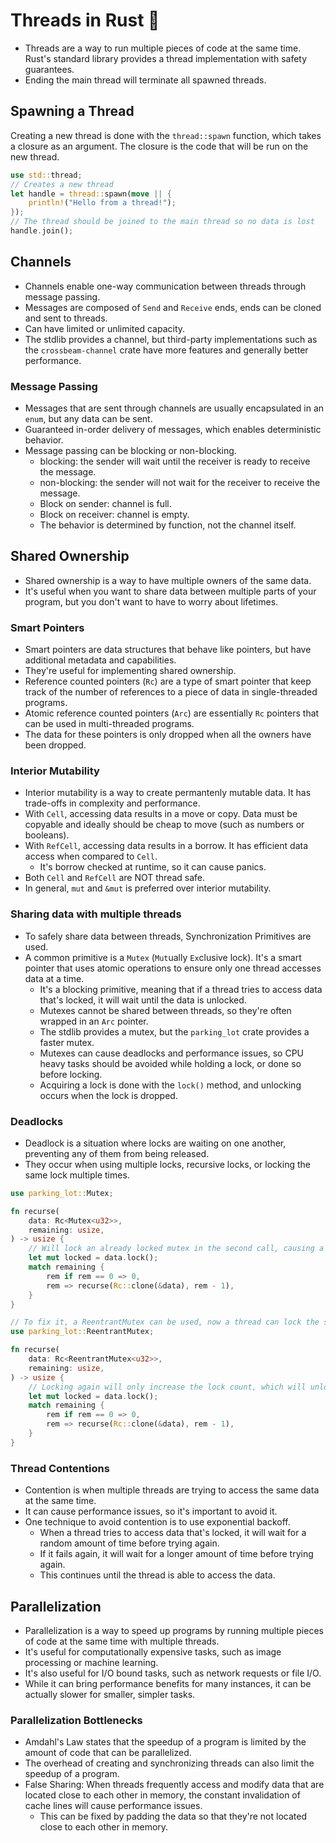 # Threads in Rust 🦀

- Threads are a way to run multiple pieces of code at the same time. Rust's standard library provides a thread implementation with safety guarantees.
- Ending the main thread will terminate all spawned threads.

## Spawning a Thread

Creating a new thread is done with the `thread::spawn` function, which takes a closure as an argument. The closure is the code that will be run on the new thread.

```rust
use std::thread;
// Creates a new thread
let handle = thread::spawn(move || {
    println!("Hello from a thread!");
});
// The thread should be joined to the main thread so no data is lost
handle.join();
```

## Channels

- Channels enable one-way communication between threads through message passing.
- Messages are composed of `Send` and `Receive` ends, ends can be cloned and sent to threads.
- Can have limited or unlimited capacity.
- The stdlib provides a channel, but third-party implementations such as the `crossbeam-channel` crate have more features and generally better performance.

### Message Passing

- Messages that are sent through channels are usually encapsulated in an `enum`, but any data can be sent.
- Guaranteed in-order delivery of messages, which enables deterministic behavior.
- Message passing can be blocking or non-blocking.
  - blocking: the sender will wait until the receiver is ready to receive the message.
  - non-blocking: the sender will not wait for the receiver to receive the message.
  - Block on sender: channel is full.
  - Block on receiver: channel is empty.
  - The behavior is determined by function, not the channel itself.

## Shared Ownership

- Shared ownership is a way to have multiple owners of the same data.
- It's useful when you want to share data between multiple parts of your program, but you don't want to have to worry about lifetimes.

### Smart Pointers

- Smart pointers are data structures that behave like pointers, but have additional metadata and capabilities.
- They're useful for implementing shared ownership.
- Reference counted pointers (`Rc`) are a type of smart pointer that keep track of the number of references to a piece of data in single-threaded programs.
- Atomic reference counted pointers (`Arc`) are essentially `Rc` pointers that can be used in multi-threaded programs.
- The data for these pointers is only dropped when all the owners have been dropped.

### Interior Mutability

- Interior mutability is a way to create permantenly mutable data. It has trade-offs in complexity and performance.
- With `Cell`, accessing data results in a move or copy. Data must be copyable and ideally should be cheap to move (such as numbers or booleans).
- With `RefCell`, accessing data results in a borrow. It has efficient data access when compared to `Cell`.
  - It's borrow checked at runtime, so it can cause panics.
- Both `Cell` and `RefCell` are NOT thread safe.
- In general, `mut` and `&mut` is preferred over interior mutability.

### Sharing data with multiple threads

- To safely share data between threads, Synchronization Primitives are used.
- A common primitive is a `Mutex` (`Mut`ually `Ex`clusive lock). It's a smart pointer that uses atomic operations to ensure only one thread accesses data at a time.
  - It's a blocking primitive, meaning that if a thread tries to access data that's locked, it will wait until the data is unlocked.
  - Mutexes cannot be shared between threads, so they're often wrapped in an `Arc` pointer.
  - The stdlib provides a mutex, but the `parking_lot` crate provides a faster mutex.
  - Mutexes can cause deadlocks and performance issues, so CPU heavy tasks should be avoided while holding a lock, or done so before locking.
  - Acquiring a lock is done with the `lock()` method, and unlocking occurs when the lock is dropped.

### Deadlocks

- Deadlock is a situation where locks are waiting on one another, preventing any of them from being released.
- They occur when using multiple locks, recursive locks, or locking the same lock multiple times.

```rust
use parking_lot::Mutex;

fn recurse(
    data: Rc<Mutex<u32>>,
    remaining: usize,
) -> usize {
    // Will lock an already locked mutex in the second call, causing a deadlock
    let mut locked = data.lock();
    match remaining {
        rem if rem == 0 => 0,
        rem => recurse(Rc::clone(&data), rem - 1),
    }
}

// To fix it, a ReentrantMutex can be used, now a thread can lock the same mutex multiple times
use parking_lot::ReentrantMutex;

fn recurse(
    data: Rc<ReentrantMutex<u32>>,
    remaining: usize,
) -> usize {
    // Locking again will only increase the lock count, which will unlock when the lock count reaches 0
    let mut locked = data.lock();
    match remaining {
        rem if rem == 0 => 0,
        rem => recurse(Rc::clone(&data), rem - 1),
    }
}
```

### Thread Contentions

- Contention is when multiple threads are trying to access the same data at the same time.
- It can cause performance issues, so it's important to avoid it.
- One technique to avoid contention is to use exponential backoff.
  - When a thread tries to access data that's locked, it will wait for a random amount of time before trying again.
  - If it fails again, it will wait for a longer amount of time before trying again.
  - This continues until the thread is able to access the data.

## Parallelization

- Parallelization is a way to speed up programs by running multiple pieces of code at the same time with multiple threads.
- It's useful for computationally expensive tasks, such as image processing or machine learning.
- It's also useful for I/O bound tasks, such as network requests or file I/O.
- While it can bring performance benefits for many instances, it can be actually slower for smaller, simpler tasks.

### Parallelization Bottlenecks

- Amdahl's Law states that the speedup of a program is limited by the amount of code that can be parallelized.
- The overhead of creating and synchronizing threads can also limit the speedup of a program.
- False Sharing: When threads frequently access and modify data that are located close to each other in memory, the constant invalidation of cache lines will cause performance issues.
  - This can be fixed by padding the data so that they're not located close to each other in memory.
